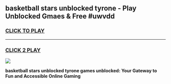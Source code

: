 
## basketball stars unblocked tyrone - Play Unblocked Gmaes & Free #uwvdd
<h3>
<a href="https://news.freeplayer.one?title=basketball_stars_unblocked_tyrone&ref=24F">CLICK TO PLAY</a></h3>
<hr>

<h3>
<a href="https://news.freeplayer.one?title=basketball_stars_unblocked_tyrone&ref=24F">CLICK 2 PLAY</a>
  
</h3>

<a href="https://news.freeplayer.one?title=basketball_stars_unblocked_tyrone&ref=24F/"><img src="https://clearcache.store/games.png"></a>


**basketball stars unblocked tyrone games unblocked: Your Gateway to Fun and Accessible Online Gaming**
